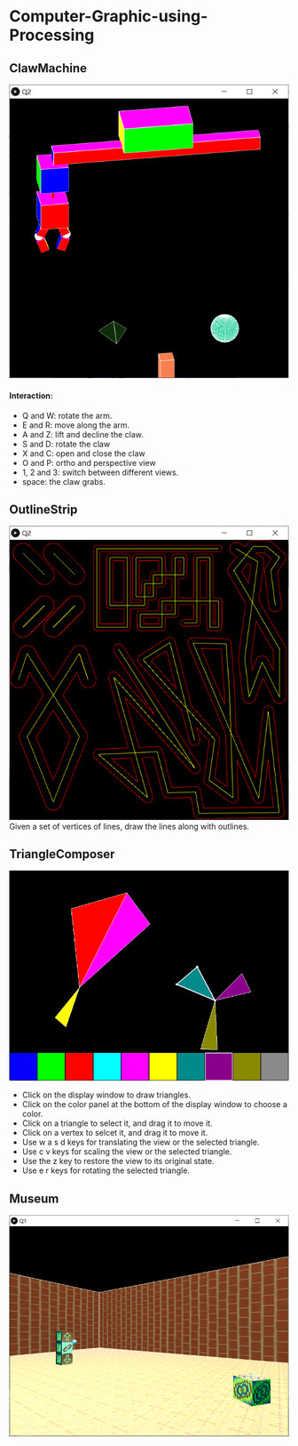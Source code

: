 # Computer-Graphic-using-Processing

## ClawMachine
![alt text](https://github.com/powerseed/Computer-Graphic-using-Processing/blob/master/ClawMachine/ClawMachine.png "Logo Title Text 1")
#### Interaction:
* Q and W: rotate the arm.
* E and R: move along the arm.
* A and Z: lift and decline the claw.
* S and D: rotate the claw
* X and C: open and close the claw
* O and P: ortho and perspective view
* 1, 2 and 3: switch between different views.
* space: the claw grabs. 
## OutlineStrip
![alt text](https://github.com/powerseed/Computer-Graphic-using-Processing/blob/master/OutlineStrip/Outline%20Strip.png "Logo Title Text 1")
<br>
Given a set of vertices of lines, draw the lines along with outlines.
## TriangleComposer
![alt text](https://github.com/powerseed/Computer-Graphic-using-Processing/blob/master/TriangleComposer/TriangleComposer.png "Logo Title Text 1")
* Click on the display window to draw triangles.
* Click on the color panel at the bottom of the display window to choose a color.
* Click on a triangle to select it, and drag it to move it.
* Click on a vertex to selcet it, and drag it to move it.
* Use w a s d keys for translating the view or the selected triangle.
* Use c v keys for scaling the view or the selected triangle.
* Use the z key to restore the view to its original state.
* Use e r keys for rotating the selected triangle. 
## Museum
![alt text](https://github.com/powerseed/Computer-Graphic-using-Processing/blob/master/museum/museum.png "Logo Title Text 1")

